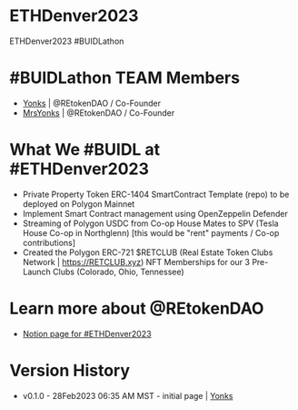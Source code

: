 # ETHDenver2023
ETHDenver2023 #BUIDLathon

# #BUIDLathon TEAM Members
* [Yonks](https://github.com/YonksTEAM) | @REtokenDAO / Co-Founder
* [MrsYonks](https://github.com/MrsYonks) | @REtokenDAO / Co-Founder

# What We #BUIDL at #ETHDenver2023
* Private Property Token ERC-1404 SmartContract Template (repo) to be deployed on Polygon Mainnet
* Implement Smart Contract management using OpenZeppelin Defender
* Streaming of Polygon USDC from Co-op House Mates to SPV (Tesla House Co-op in Northglenn) [this would be "rent" payments / Co-op contributions]
* Created the Polygon ERC-721 $RETCLUB (Real Estate Token Clubs Network | https://RETCLUB.xyz) NFT Memberships for our 3 Pre-Launch Clubs (Colorado, Ohio, Tennessee)

# Learn more about @REtokenDAO
* [Notion page for #ETHDenver2023](https://ethdenver.3win.wiki)

# Version History
* v0.1.0 - 28Feb2023 06:35 AM MST - initial page | [Yonks](https://github.com/YonksTEAM)
